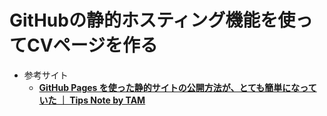 # GitHubの静的ホスティング機能を使ってCVページを作る

* 参考サイト
    * **[GitHub Pages を使った静的サイトの公開方法が、とても簡単になっていた ｜ Tips Note by TAM](https://www.tam-tam.co.jp/tipsnote/html_css/post11245.html)**
